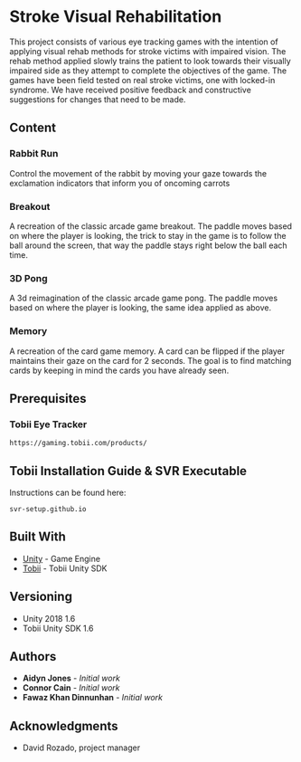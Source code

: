 # Stroke Visual Rehabilitation

This project consists of various eye tracking games with the intention of applying visual rehab methods for stroke victims with impaired vision. The rehab method applied slowly trains the patient to look towards their visually impaired side as they attempt to complete the objectives of the game. The games have been field tested on real stroke victims, one with locked-in syndrome. We have received positive feedback and constructive suggestions for changes that need to be made.

## Content

### Rabbit Run
Control the movement of the rabbit by moving your gaze towards the exclamation indicators that inform you of oncoming carrots

### Breakout
A recreation of the classic arcade game breakout. The paddle moves based on where the player is looking, the trick to stay in the game is to follow the ball around the screen, that way the paddle stays right below the ball each time.

### 3D Pong
A 3d reimagination of the classic arcade game pong. The paddle moves based on where the player is looking, the same idea applied as above.

### Memory
A recreation of the card game memory. A card can be flipped if the player maintains their gaze on the card for 2 seconds. The goal is to find matching cards by keeping in mind the cards you have already seen.

## Prerequisites

### Tobii Eye Tracker

```
https://gaming.tobii.com/products/
```

## Tobii Installation Guide & SVR Executable

Instructions can be found here:
```
svr-setup.github.io
```

## Built With

* [Unity](https://unity3d.com/get-unity/download/archive) - Game Engine
* [Tobii](https://github.com/Tobii/UnitySDK/releases) - Tobii Unity SDK

## Versioning

- Unity 2018 1.6
- Tobii Unity SDK 1.6

## Authors

* **Aidyn Jones** - *Initial work* 
* **Connor Cain** - *Initial work* 
* **Fawaz Khan Dinnunhan** - *Initial work* 

## Acknowledgments

* David Rozado, project manager
